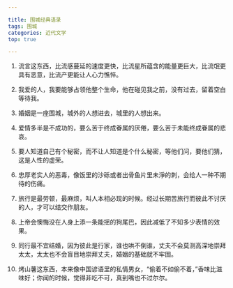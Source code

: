 ```yaml
---

title: 围城经典语录
tags: 围城
categories: 近代文学
top: true

---
```


1. 流言这东西，比流感蔓延的速度更快，比流星所蕴含的能量更巨大，比流氓更具有恶意，比流产更能让人心力憔悴。



2. 我爱的人，我要能够占领他整个生命，他在碰见我之前，没有过去，留着空白等待我。



3. 婚姻是一座围城，城外的人想进去，城里的人想出来。



4. 爱情多半是不成功的，要么苦于终成眷属的厌倦，要么苦于未能终成眷属的悲哀。



5. 要人知道自己有个秘密，而不让人知道是个什么秘密，等他们问，要他们猜，这是人性的虚荣。



6. 忠厚老实人的恶毒，像饭里的沙砾或者出骨鱼片里未淨的刺，会给人一种不期待的伤痛。

<!-- more -->

7. 旅行是最劳顿，最麻烦，叫人本相必现的时候。经过长期苦旅行而彼此不讨厌的人，才可以结交作朋友。

<!-- more -->

8. 上帝会懊悔没在人身上添一条能摇的狗尾巴，因此减低了不知多少表情的效果。



9. 同行最不宜结婚，因为彼此是行家，谁也哄不倒谁，丈夫不会莫测高深地崇拜太太，太太也不会盲目地崇拜丈夫，婚姻的基础就不牢固。



10. 烤山薯这东西，本来像中国谚语里的私情男女，“偷着不如偷不着，”香味比滋味好；你闻的时候，觉得非吃不可，真到嘴也不过尔尔。